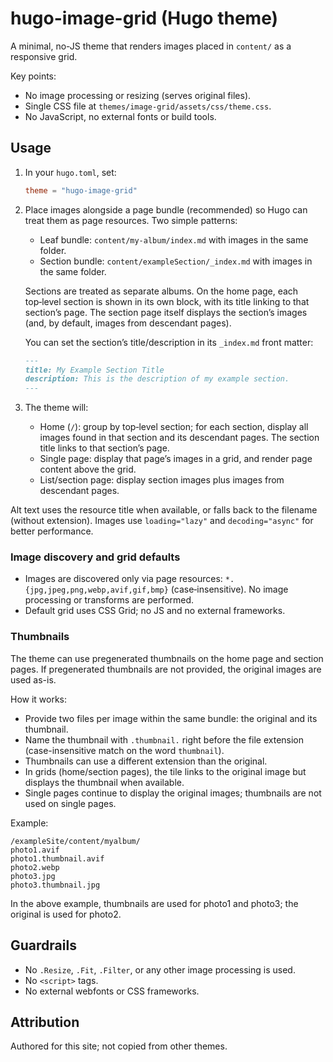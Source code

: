 # hugo-image-grid (Hugo theme)

A minimal, no-JS theme that renders images placed in `content/` as a responsive grid.

Key points:
- No image processing or resizing (serves original files).
- Single CSS file at `themes/image-grid/assets/css/theme.css`.
- No JavaScript, no external fonts or build tools.

## Usage

1. In your `hugo.toml`, set:

   ```toml
   theme = "hugo-image-grid"
   ```

2. Place images alongside a page bundle (recommended) so Hugo can treat them as page resources. Two simple patterns:
   - Leaf bundle: `content/my-album/index.md` with images in the same folder.
   - Section bundle: `content/exampleSection/_index.md` with images in the same folder.

   Sections are treated as separate albums. On the home page, each top‑level section is shown in its own block, with its title linking to that section’s page. The section page itself displays the section’s images (and, by default, images from descendant pages).

   You can set the section’s title/description in its `_index.md` front matter:

   ```md
   ---
   title: My Example Section Title
   description: This is the description of my example section.
   ---
   ```

3. The theme will:
   - Home (`/`): group by top‑level section; for each section, display all images found in that section and its descendant pages. The section title links to that section’s page.
   - Single page: display that page’s images in a grid, and render page content above the grid.
   - List/section page: display section images plus images from descendant pages.

Alt text uses the resource title when available, or falls back to the filename (without extension). Images use `loading="lazy"` and `decoding="async"` for better performance.

### Image discovery and grid defaults

- Images are discovered only via page resources: `*.{jpg,jpeg,png,webp,avif,gif,bmp}` (case‑insensitive). No image processing or transforms are performed.
- Default grid uses CSS Grid; no JS and no external frameworks. 

### Thumbnails

The theme can use pregenerated thumbnails on the home page and section pages. If pregenerated thumbnails are not provided, the original images are used as-is.

How it works:
- Provide two files per image within the same bundle: the original and its thumbnail.
- Name the thumbnail with `.thumbnail.` right before the file extension (case-insensitive match on the word `thumbnail`).
- Thumbnails can use a different extension than the original.
- In grids (home/section pages), the tile links to the original image but displays the thumbnail when available.
- Single pages continue to display the original images; thumbnails are not used on single pages.

Example:

```
/exampleSite/content/myalbum/
photo1.avif
photo1.thumbnail.avif
photo2.webp
photo3.jpg
photo3.thumbnail.jpg
```

In the above example, thumbnails are used for photo1 and photo3; the original is used for photo2.

## Guardrails

- No `.Resize`, `.Fit`, `.Filter`, or any other image processing is used.
- No `<script>` tags.
- No external webfonts or CSS frameworks.

## Attribution

Authored for this site; not copied from other themes.
